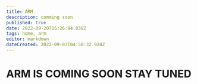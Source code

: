 ```yaml
---
title: ARM
description: comming soon
published: true
date: 2022-09-20T15:26:04.038Z
tags: home, arm
editor: markdown
dateCreated: 2022-09-03T04:50:32.924Z
---
```


# ARM IS COMING SOON STAY TUNED